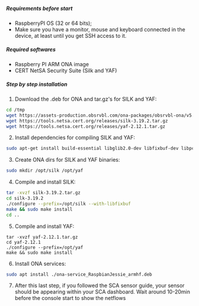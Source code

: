 <!---
title: Cisco Secure Cloud Analytics (SCA) - ONA Sensor with Raspberry PI
author: 
- Bruno Fagioli (bgimenez@cisco)
- Iuri Mieiras (iuri@mieras.com)
revision: 0
--->
##### Requirements before start 
- RaspberryPI OS (32 or 64 bits); 
- Make sure you have a monitor, mouse and keyboard connected in the device, at least until you get SSH access to it. 

##### Required softwares
- Raspberry PI ARM ONA image
- CERT NetSA Security Suite (Silk and YAF)

##### Step by step installation
1. Download the .deb for ONA and tar.gz's for SILK and YAF:
```bash
cd /tmp
wget https://assets-production.obsrvbl.com/ona-packages/obsrvbl-ona/v5.1.2/ona-service_RaspbianJessie_armhf.deb
wget https://tools.netsa.cert.org/releases/silk-3.19.2.tar.gz
wget https://tools.netsa.cert.org/releases/yaf-2.12.1.tar.gz
```

2. Install dependencies for compiling SILK and YAF:
```bash
sudo apt-get install build-essential libglib2.0-dev libfixbuf-dev libpcap-dev
```

3. Create ONA dirs for SILK and YAF binaries:
```bash
sudo mkdir /opt/silk /opt/yaf
```

4. Compile and install SILK:
```bash
tar -xvzf silk-3.19.2.tar.gz
cd silk-3.19.2
./configure --prefix=/opt/silk --with-libfixbuf
make && sudo make install 
cd ..
```

5. Compile and install YAF:
```shell
tar -xvzf yaf-2.12.1.tar.gz
cd yaf-2.12.1 
./configure --prefix=/opt/yaf 
make && sudo make install 
```

6. Install ONA services: 
```bash
sudo apt install ./ona-service_RaspbianJessie_armhf.deb
```

7. After this last step, if you followed the SCA sensor guide, your sensor should be appearing within your SCA dashboard. Wait around 10-20min before the console start to show the netflows



